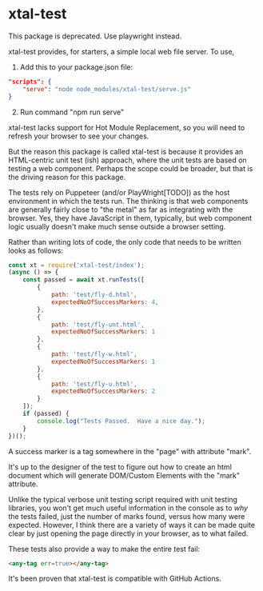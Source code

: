 # xtal-test

This package is deprecated.  Use playwright instead.

xtal-test provides, for starters, a simple local web file server.  To use, 

1.  Add this to your package.json file:

```JSON
"scripts": {
    "serve": "node node_modules/xtal-test/serve.js"
}
```

2.  Run command "npm run serve"

xtal-test lacks support for Hot Module Replacement, so you will need to refresh your browser to see your changes.

But the reason this package is called xtal-test is because it provides an HTML-centric unit test (ish) approach, where the unit tests are based on testing a web component.  Perhaps the scope could be broader, but that is the driving reason for this package.

The tests rely on Puppeteer (and/or PlayWright[TODO]) as the host environment in which the tests run.  The thinking is that web components are generally fairly close to "the metal" as far as integrating with the browser.  Yes, they have JavaScript in them, typically, but web component logic usually doesn't make much sense outside a browser setting.

Rather than writing lots of code, the only code that needs to be written looks as follows:

```JavaScript
const xt = require('xtal-test/index');
(async () => {
    const passed = await xt.runTests([
        {
            path: 'test/fly-d.html',
            expectedNoOfSuccessMarkers: 4,
        },
        {
            path: 'test/fly-unt.html',
            expectedNoOfSuccessMarkers: 1
        },
        {
            path: 'test/fly-w.html',
            expectedNoOfSuccessMarkers: 1
        },
        {
            path: 'test/fly-u.html',
            expectedNoOfSuccessMarkers: 2
        }
    ]);
    if (passed) {
        console.log("Tests Passed.  Have a nice day.");
    }
})();
```

A success marker is a tag somewhere in the "page" with attribute "mark".

It's up to the designer of the test to figure out how to create an html document which will generate DOM/Custom Elements with the "mark" attribute.

Unlike the typical verbose unit testing script required with unit testing libraries, you won't get much useful information in the console as to *why* the tests failed, just the number of marks found, versus how many were expected.  However, I think there are a variety of ways it can be made quite clear by just opening the page directly in your browser, as to what failed.

These tests also provide a way to make the entire test fail:  

```html
<any-tag err=true></any-tag>
```

It's been proven that xtal-test is compatible with GitHub Actions.